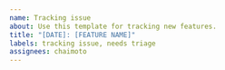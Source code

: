 ```yaml
---
name: Tracking issue
about: Use this template for tracking new features.
title: "[DATE]: [FEATURE NAME]"
labels: tracking issue, needs triage
assignees: chaimoto
---
```

